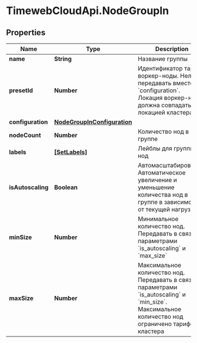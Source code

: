 # TimewebCloudApi.NodeGroupIn

## Properties

Name | Type | Description | Notes
------------ | ------------- | ------------- | -------------
**name** | **String** | Название группы | 
**presetId** | **Number** | Идентификатор тарифа воркер-ноды. Нельзя передавать вместе с &#x60;configuration&#x60;. Локация воркер-нод должна совпадать с локацией кластера | [optional] 
**configuration** | [**NodeGroupInConfiguration**](NodeGroupInConfiguration.md) |  | [optional] 
**nodeCount** | **Number** | Количество нод в группе | 
**labels** | [**[SetLabels]**](SetLabels.md) | Лейблы для группы нод | [optional] 
**isAutoscaling** | **Boolean** | Автомасштабирование. Автоматическое увеличение и уменьшение количества нод в группе в зависимости от текущей нагрузки | [optional] 
**minSize** | **Number** | Минимальное количество нод. Передавать в связке с параметрами &#x60;is_autoscaling&#x60; и &#x60;max_size&#x60; | [optional] 
**maxSize** | **Number** | Максимальное количество нод. Передавать в связке с параметрами &#x60;is_autoscaling&#x60; и &#x60;min_size&#x60;. Максимальное количество нод ограничено тарифом кластера | [optional] 



